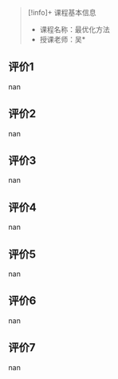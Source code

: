 >[!info]+ 课程基本信息
>
> - 课程名称：最优化方法
> - 授课老师：吴*

## 评价1

nan
## 评价2

nan
## 评价3

nan
## 评价4

nan
## 评价5

nan
## 评价6

nan
## 评价7

nan
